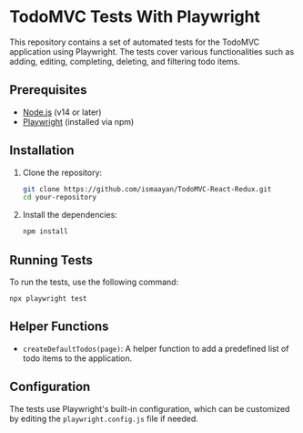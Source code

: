 # TodoMVC Tests With Playwright

This repository contains a set of automated tests for the TodoMVC application using Playwright. The tests cover various functionalities such as adding, editing, completing, deleting, and filtering todo items.

## Prerequisites

- [Node.js](https://nodejs.org/) (v14 or later)
- [Playwright](https://playwright.dev/) (installed via npm)

## Installation

1. Clone the repository:

   ```bash
   git clone https://github.com/ismaayan/TodoMVC-React-Redux.git
   cd your-repository

2. Install the dependencies:

    ```bash
    npm install

## Running Tests

To run the tests, use the following command:

   
    npx playwright test
    
    

## Helper Functions

* `createDefaultTodos(page)`: A helper function to add a predefined list of todo items to the application.

## Configuration

The tests use Playwright's built-in configuration, which can be customized by editing the `playwright.config.js` file if needed.